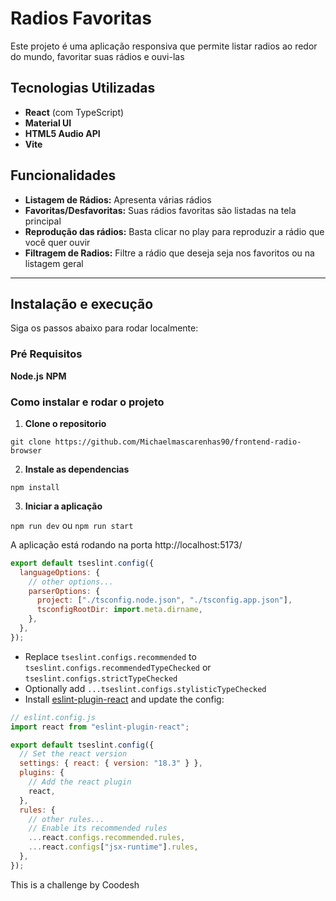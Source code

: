 # Radios Favoritas

Este projeto é uma aplicação responsiva que permite listar radios ao redor do mundo, favoritar suas rádios e ouvi-las

## Tecnologias Utilizadas

- **React** (com TypeScript)
- **Material UI**
- **HTML5 Audio API**
- **Vite**

## Funcionalidades

- **Listagem de Rádios:** Apresenta várias rádios
- **Favoritas/Desfavoritas:** Suas rádios favoritas são listadas na tela principal
- **Reprodução das rádios:** Basta clicar no play para reproduzir a rádio que você quer ouvir
- **Filtragem de Radios:** Filtre a rádio que deseja seja nos favoritos ou na listagem geral

---

## Instalação e execução

Siga os passos abaixo para rodar localmente:

### Pré Requisitos

**Node.js**
**NPM**

### Como instalar e rodar o projeto

1. **Clone o repositorio**

`git clone https://github.com/Michaelmascarenhas90/frontend-radio-browser`

2. **Instale as dependencias**

`npm install`

3. **Iniciar a aplicação**

`npm run dev` ou `npm run start`

A aplicação está rodando na porta http://localhost:5173/

```js
export default tseslint.config({
  languageOptions: {
    // other options...
    parserOptions: {
      project: ["./tsconfig.node.json", "./tsconfig.app.json"],
      tsconfigRootDir: import.meta.dirname,
    },
  },
});
```

- Replace `tseslint.configs.recommended` to `tseslint.configs.recommendedTypeChecked` or `tseslint.configs.strictTypeChecked`
- Optionally add `...tseslint.configs.stylisticTypeChecked`
- Install [eslint-plugin-react](https://github.com/jsx-eslint/eslint-plugin-react) and update the config:

```js
// eslint.config.js
import react from "eslint-plugin-react";

export default tseslint.config({
  // Set the react version
  settings: { react: { version: "18.3" } },
  plugins: {
    // Add the react plugin
    react,
  },
  rules: {
    // other rules...
    // Enable its recommended rules
    ...react.configs.recommended.rules,
    ...react.configs["jsx-runtime"].rules,
  },
});
```

This is a challenge by Coodesh
